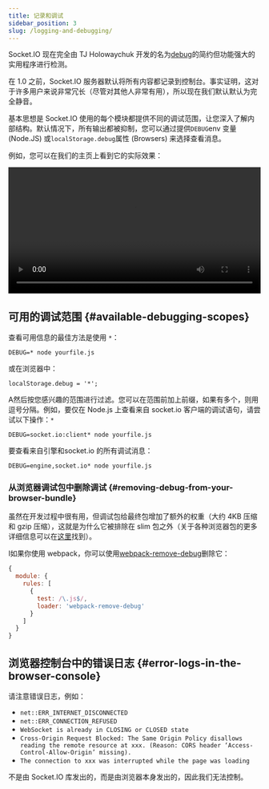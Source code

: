 ```yaml
---
title: 记录和调试
sidebar_position: 3
slug: /logging-and-debugging/
---
```


Socket.IO 现在完全由 TJ Holowaychuk 开发的名为[debug](https://github.com/visionmedia/debug)的简约但功能强大的实用程序进行检测。

在 1.0 之前，Socket.IO 服务器默认将所有内容都记录到控制台。事实证明，这对于许多用户来说非常冗长（尽管对其他人非常有用），所以现在我们默认默认为完全静音。

基本思想是 Socket.IO 使用的每个模块都提供不同的调试范围，让您深入了解内部结构。默认情况下，所有输出都被抑制，您可以通过提供`DEBUG`env 变量 (Node.JS) 或`localStorage.debug`属性 (Browsers) 来选择查看消息。

例如，您可以在我们的主页上看到它的实际效果：

<video id="debugging-vid" data-setup='{"autoplay":true,"loop":true, "techOrder": ["html5", "flash"], "height": 300}' class="video-js vjs-default-skin" autoplay loop width="100%"><source src="https://i.cloudup.com/transcoded/IL9alTr0eO.mp4" type="video/mp4" /></video>

## 可用的调试范围 {#available-debugging-scopes}

查看可用信息的最佳方法是使用 `*`：

```
DEBUG=* node yourfile.js
```

或在浏览器中：

```
localStorage.debug = '*';
```

A然后按您感兴趣的范围进行过滤。您可以在范围前加上前缀，如果有多个，则用逗号分隔。例如，要仅在 Node.js 上查看来自 socket.io 客户端的调试语句，请尝试以下操作：`*`

```
DEBUG=socket.io:client* node yourfile.js
```

要查看来自引擎和socket.io 的所有调试消息：

```
DEBUG=engine,socket.io* node yourfile.js
```


### 从浏览器调试包中删除调试 {#removing-debug-from-your-browser-bundle}

虽然在开发过程中很有用，但调试包给最终包增加了额外的权重（大约 4KB 压缩和 gzip 压缩），这就是为什么它被排除在 slim 包之外（关于各种浏览器包的更多详细信息可以在[这里](../03-Client/client-installation.md#from-a-cdn)找到）。

I如果你使用 webpack，你可以使用[webpack-remove-debug](https://github.com/johngodley/webpack-remove-debug)删除它：

```js
{
  module: {
    rules: [
      {
        test: /\.js$/,
        loader: 'webpack-remove-debug'
      }
    ]
  }
}
```

## 浏览器控制台中的错误日志 {#error-logs-in-the-browser-console}

请注意错误日志，例如：

- `net::ERR_INTERNET_DISCONNECTED`
- `net::ERR_CONNECTION_REFUSED`
- `WebSocket is already in CLOSING or CLOSED state`
- `Cross-Origin Request Blocked: The Same Origin Policy disallows reading the remote resource at xxx. (Reason: CORS header ‘Access-Control-Allow-Origin’ missing).`
- `The connection to xxx was interrupted while the page was loading`

不是由 Socket.IO 库发出的，而是由浏览器本身发出的，因此我们无法控制。
